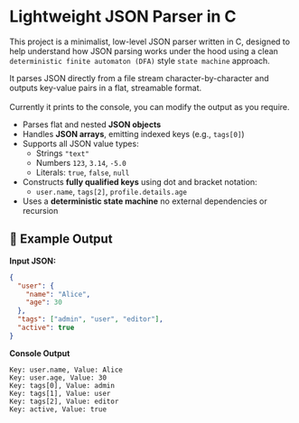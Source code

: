 # Lightweight JSON Parser in C

This project is a minimalist, low-level JSON parser written in C, designed to help understand how JSON parsing works under the hood using a clean `deterministic finite automaton (DFA)` style `state machine` approach.

It parses JSON directly from a file stream character-by-character and outputs key-value pairs in a flat, streamable format. <br><br>Currently it prints to the console, you can modify the output as you require.

- Parses flat and nested **JSON objects**
- Handles **JSON arrays**, emitting indexed keys (e.g., `tags[0]`)
- Supports all JSON value types:
  - Strings `"text"`
  - Numbers `123`, `3.14`, `-5.0`
  - Literals: `true`, `false`, `null`
- Constructs **fully qualified keys** using dot and bracket notation:
  - `user.name`, `tags[2]`, `profile.details.age`
- Uses a **deterministic state machine** no external dependencies or recursion

## 🧰 Example Output

**Input JSON:**
```json
{
  "user": {
    "name": "Alice",
    "age": 30
  },
  "tags": ["admin", "user", "editor"],
  "active": true
}
```

**Console Output**<br>

```
Key: user.name, Value: Alice
Key: user.age, Value: 30
Key: tags[0], Value: admin
Key: tags[1], Value: user
Key: tags[2], Value: editor
Key: active, Value: true
```

